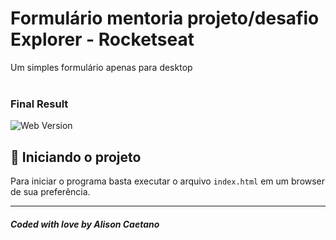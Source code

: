 # Formulário mentoria projeto/desafio Explorer - Rocketseat

Um simples formulário apenas para desktop<br /><br/>

### Final Result

<img src="assets/final.png" alt="Web Version"/>

## 🚀 Iniciando o projeto

Para iniciar o programa basta executar o arquivo `index.html` em um browser de sua preferência.

---

##### Coded with love by Alison Caetano
